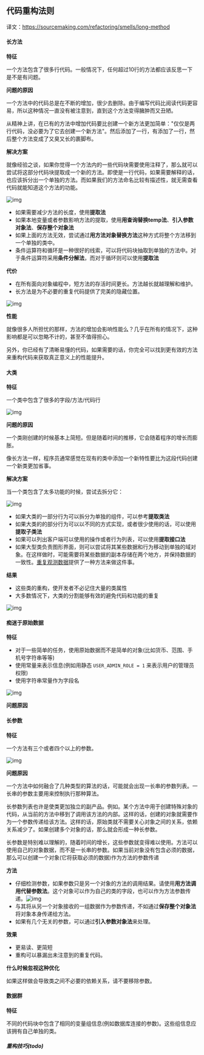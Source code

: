 ## 代码重构法则

译文：https://sourcemaking.com/refactoring/smells/long-method

#### 长方法

**特征**

一个方法包含了很多行代码。一般情况下，任何超过10行的方法都应该反思一下是不是有问题。

**问题的原因**

一个方法中的代码总是在不断的增加，很少去删除。由于编写代码比阅读代码更容易，所以这种情况一直没有被注意到，直到这个方法变得臃肿而又丑陋。

从精神上讲，在已有的方法中增加代码要比创建一个新方法更加简单："仅仅是两行代码，没必要为了它去创建一个新方法"。然后添加了一行，有添加了一行，然后整个方法变成了又臭又长的裹脚布。

**解决方案**

就像经验之谈，如果你觉得一个方法内的一些代码块需要使用注释了，那么就可以尝试将这部分代码块提取成一个新的方法。即使是一行代码，如果需要解释的话，也应该拆分出一个单独的方法。而如果我们的方法命名比较有描述性，就无需查看代码就能知道这个方法的功能。

![img](https://sourcemaking.com/images/refactoring-illustrations/2x/long-method-2.png)

* 如果需要减少方法的长度，使用**提取法**
* 如果本地变量或者参数影响方法的提取，使用**用查询替换temp法**、**引入参数对象法**、**保存整个对象法**
* 如果上面的方法无效，尝试通过**用方法对象替换方法**这种方式将整个方法移到一个单独的类中。
* 条件运算符和循环是一种很好的线索，可以将代码块抽取到单独的方法中。对于条件运算符采用**条件分解法**，而对于循环则可以使用**提取法**

**代价**

* 在所有面向对象编程中，短方法的存活时间更长。方法越长就越理解和维护。
* 长方法是为不必要的重复代码提供了完美的隐藏位置。

![img](https://sourcemaking.com/images/refactoring-illustrations/2x/long-method-3.png)

**性能**

就像很多人所担忧的那样，方法的增加会影响性能么？几乎在所有的情况下，这种影响都是可以忽略不计的，甚至不值得担心。

另外，你已经有了清晰易懂的代码，如果需要的话，你完全可以找到更有效的方法来重构代码来获取真正意义上的性能提升。



#### 大类

**特征**

一个类中包含了很多的字段/方法/代码行

![img](https://sourcemaking.com/images/refactoring-illustrations/2x/large-class-1.png)

**问题的原因**

一个类刚创建的时候基本上简短。但是随着时间的推移，它会随着程序的增长而膨胀。

像长方法一样，程序员通常感觉在现有的类中添加一个新特性要比为这段代码创建一个新类更加省事。

**解决方案**

当一个类包含了太多功能的时候，尝试去拆分它：

![img](https://sourcemaking.com/images/refactoring-illustrations/2x/large-class-2.png)

* 如果大类的一部分行为可以拆分为单独的组件，可以参考**提取类法**
* 如果大类的的部分行为可以以不同的方式实现，或者很少使用的话，可以使用**提取子类法**
* 如果可以列出客户端可以使用的操作或者行为列表，可以使用**提取接口法**
* 如果大型类负责图形界面，则可以尝试将其某些数据和行为移动到单独的域对象。在这样做时，可能需要将某些数据的副本存储在两个地方，并保持数据的一致性。[重复观测数据](https://sourcemaking.com/refactoring/duplicate-observed-data)提供了一种方法来做这件事。

**结果**

* 这些类的重构，使开发者不必记住大量的类属性
* 大多数情况下，大类的分割能够有效的避免代码和功能的重复

![img](https://sourcemaking.com/images/refactoring-illustrations/2x/large-class-3.png)

#### 痴迷于原始数据

**特征**

* 对于一些简单的任务，使用原始数据而不是简单的对象(比如货币、范围、手机号字符串等等)
* 使用常量来表示信息(例如用静态 `USER_ADMIN_ROLE = 1` 来表示用户的管理员权限)
* 使用字符串常量作为字段名

![img](https://sourcemaking.com/images/refactoring-illustrations/2x/primitive-obsession-1.png)

**问题原因**





#### 长参数

**特征**

一个方法有三个或者四个以上的参数。

![img](https://sourcemaking.com/images/refactoring-illustrations/2x/long-parameter-list-1.png)

**问题原因**

一个方法中如何融合了几种类型的算法的话，可能就会出现一长串的参数列表。一长串的参数主要用来控制执行那种算法。

长参数列表也许是使类更加独立的副产品。例如。某个方法中用于创建特殊对象的代码，从当前的方法中移到了调用该方法的内部。这样的话，创建的对象就需要作为一个参数传递给该方法。这样的话，原始类就不需要关心对象之间的关系，依赖关系减少了。如果创建多个对象的话，那么就会形成一种长参数。

长参数是特别难以理解的，随着时间的增长，这些参数就变得难以使用。方法可以使用自己的对象数据，而不是一长串的参数。如果当前对象没有包含必须的数据，那么可以创建一个对象(它将获取必须的数据)作为方法的参数传递

**方法**

* 仔细检测参数，如果参数只是另一个对象的方法的调用结果。请使用**用方法调用代替参数法**。这个对象可以作为自己的类的字段，也可以作为方法参数传递。![img](https://sourcemaking.com/images/refactoring-illustrations/2x/long-parameter-list-2.png)
* 与其将从另一个对象接收的一组数据作为参数传递，不如通过**保存整个对象法**将对象本身传递给方法。
* 如果有几个无关的参数，可以通过**引入参数对象法**来处理。

**效果**

* 更易读、更简短
* 重构可以暴漏出未注意到的重复代码。

**什么时候忽视这种优化**

如果这样做会导致类之间不必要的依赖关系，请不要移除参数。

#### 数据群

**特征**

不同的代码块中包含了相同的变量组信息(例如数据库连接的参数)。这些组信息应该拥有自己单独的类。

##### 重构技巧(todo)